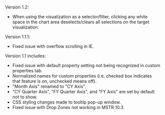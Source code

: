 Version 1.2:
- When using the visualization as a selector/filter, clicking any white space in the chart area deselects/clears all selections on the target visualization.

Version 1.1.1:
- Fixed issue with overflow scrolling in IE.

Version 1.1 includes:
- Fixed issue with default property setting not being recognized in custom properties tab.
- Normalized names for custom properties (i.e. checked box indicates that feature is on, unchecked means off).
- "Month Axis" renamed to "CY Axis".
- "CY Quarter Axis", "FY Quarter Axis", and "FY Axis" are set by default not to show.
- CSS styling changes made to tooltip pop-up window.
- Fixed issue with Drop Zones not working in MSTR 10.3.
